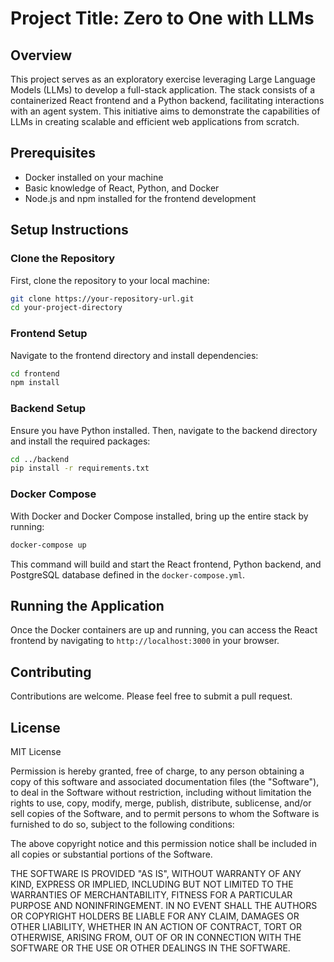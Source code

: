 # Project Title: Zero to One with LLMs

## Overview

This project serves as an exploratory exercise leveraging Large Language Models (LLMs) to develop a full-stack application. The stack consists of a containerized React frontend and a Python backend, facilitating interactions with an agent system. This initiative aims to demonstrate the capabilities of LLMs in creating scalable and efficient web applications from scratch.

## Prerequisites

- Docker installed on your machine
- Basic knowledge of React, Python, and Docker
- Node.js and npm installed for the frontend development

## Setup Instructions

### Clone the Repository

First, clone the repository to your local machine:

```sh
git clone https://your-repository-url.git
cd your-project-directory
```

### Frontend Setup

Navigate to the frontend directory and install dependencies:

```sh
cd frontend
npm install
```

### Backend Setup

Ensure you have Python installed. Then, navigate to the backend directory and install the required packages:

```sh
cd ../backend
pip install -r requirements.txt
```

### Docker Compose

With Docker and Docker Compose installed, bring up the entire stack by running:

```sh
docker-compose up
```

This command will build and start the React frontend, Python backend, and PostgreSQL database defined in the `docker-compose.yml`.

## Running the Application

Once the Docker containers are up and running, you can access the React frontend by navigating to `http://localhost:3000` in your browser.

## Contributing

Contributions are welcome. Please feel free to submit a pull request.

## License

MIT License

Permission is hereby granted, free of charge, to any person obtaining a copy
of this software and associated documentation files (the "Software"), to deal
in the Software without restriction, including without limitation the rights
to use, copy, modify, merge, publish, distribute, sublicense, and/or sell
copies of the Software, and to permit persons to whom the Software is
furnished to do so, subject to the following conditions:

The above copyright notice and this permission notice shall be included in
all copies or substantial portions of the Software.

THE SOFTWARE IS PROVIDED "AS IS", WITHOUT WARRANTY OF ANY KIND, EXPRESS OR
IMPLIED, INCLUDING BUT NOT LIMITED TO THE WARRANTIES OF MERCHANTABILITY,
FITNESS FOR A PARTICULAR PURPOSE AND NONINFRINGEMENT. IN NO EVENT SHALL THE
AUTHORS OR COPYRIGHT HOLDERS BE LIABLE FOR ANY CLAIM, DAMAGES OR OTHER
LIABILITY, WHETHER IN AN ACTION OF CONTRACT, TORT OR OTHERWISE, ARISING FROM,
OUT OF OR IN CONNECTION WITH THE SOFTWARE OR THE USE OR OTHER DEALINGS IN
THE SOFTWARE.